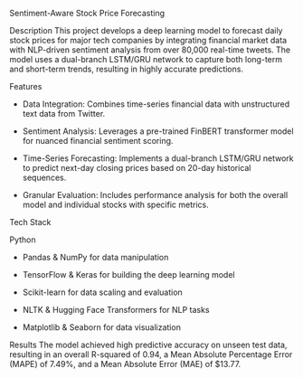 Sentiment-Aware Stock Price Forecasting

Description
This project develops a deep learning model to forecast daily stock prices for major tech companies by integrating financial market data with NLP-driven sentiment analysis from over 80,000 real-time tweets. The model uses a dual-branch LSTM/GRU network to capture both long-term and short-term trends, resulting in highly accurate predictions.

Features
* Data Integration: Combines time-series financial data with unstructured text data from Twitter.

* Sentiment Analysis: Leverages a pre-trained FinBERT transformer model for nuanced financial sentiment scoring.

* Time-Series Forecasting: Implements a dual-branch LSTM/GRU network to predict next-day closing prices based on 20-day historical sequences.

* Granular Evaluation: Includes performance analysis for both the overall model and individual stocks with specific metrics.

Tech Stack

Python

* Pandas & NumPy for data manipulation

* TensorFlow & Keras for building the deep learning model

* Scikit-learn for data scaling and evaluation

* NLTK & Hugging Face Transformers for NLP tasks

* Matplotlib & Seaborn for data visualization

Results
The model achieved high predictive accuracy on unseen test data, resulting in an overall R-squared of 0.94, a Mean Absolute Percentage Error (MAPE) of 7.49%, and a Mean Absolute Error (MAE) of $13.77.



